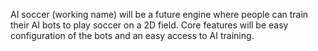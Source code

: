 AI soccer (working name) will be a future engine where people can train their AI bots to play soccer on a 2D field. Core features will be easy configuration of the bots and an easy access to AI training.
